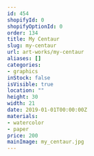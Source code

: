 ```yaml
---
id: 454
shopifyId: 0
shopifyOptionId: 0
order: 134
title: My Centaur
slug: my-centaur
url: art-works/my-centaur
aliases: []
categories:
- graphics
inStock: false
isVisible: true
location: ""
height: 30
width: 21
date: 2019-01-01T00:00:00Z
materials:
- watercolor
- paper
price: 200
mainImage: my_centaur.jpg
---
```

